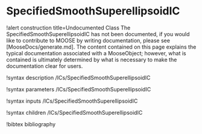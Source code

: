 <!-- MOOSE Documentation Stub: Remove this when content is added. -->

# SpecifiedSmoothSuperellipsoidIC

!alert construction title=Undocumented Class
The SpecifiedSmoothSuperellipsoidIC has not been documented, if you would like to contribute to MOOSE by
writing documentation, please see [MooseDocs/generate.md]. The content contained on this page explains
the typical documentation associated with a MooseObject; however, what is contained is ultimately
determined by what is necessary to make the documentation clear for users.

!syntax description /ICs/SpecifiedSmoothSuperellipsoidIC

!syntax parameters /ICs/SpecifiedSmoothSuperellipsoidIC

!syntax inputs /ICs/SpecifiedSmoothSuperellipsoidIC

!syntax children /ICs/SpecifiedSmoothSuperellipsoidIC

!bibtex bibliography
